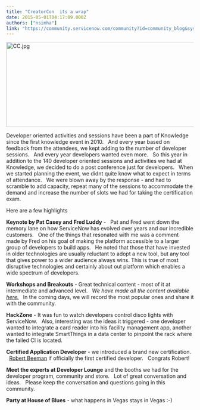 ```yaml
---
title: "CreatorCon  its a wrap"
date: 2015-05-01T04:17:09.000Z
authors: ["nsimha"]
link: "https://community.servicenow.com/community?id=community_blog&sys_id=e10daaa5dbd0dbc01dcaf3231f961989"
---
```

<p><img   alt="CC.jpg" class="image-0 jive-image" height="228" src="cec9c18edb949f048c8ef4621f961951.iix" style="height: 228px; width: 975.720524017467px;" width="975"/></p><p>Developer oriented activities and sessions have been a part of Knowledge since the first knowledge event in 2010.   And every year based on feedback from the attendees, we kept adding to the number of developer sessions.   And every year developers wanted even more.   So this year in addition to the 140 developer oriented sessions and activities we had at Knowledge, we decided to do a post conference just for developers.   When we started planning the event, we didnt quite know what to expect in terms of attendance.   We were blown away by the response - and had to scramble to add capacity, repeat many of the sessions to accommodate the demand and increase the number of slots we had for taking the certification exam.</p><p></p><p>Here are a few highlights</p><p><strong>Keynote by Pat Casey and Fred Luddy</strong> -   Pat and Fred went down the memory lane on how ServiceNow has evolved over years and our incredible customers.   One of the things that resonated with me was a comment made by Fred on his goal of making the platform accessible to a larger group of developers to build apps.   He noted that those that have invested in older technologies are usually reluctant to adopt a new tool, but any tool that gives power to a wider audience always wins. This is true of most disruptive technologies and certainly about out platform which enables a wide spectrum of developers.</p><p></p><p><strong>Workshops and Breakouts</strong> - Great technical content - most of it at intermediate and advanced level.   <em>We have made all the content available <a title="" _jive_internal="true" href="/community?id=community_blog&sys_id=0e2ee66ddbd0dbc01dcaf3231f961993">here</a></em><span style="text-decoration: underline;"><em>.</em></span>   In the coming days, we will record the most popular ones and share it with the community.</p><p></p><p><strong>HackZone</strong> - It was fun to watch developers control disco lights with ServiceNow.   Also, interesting was the ideas it triggered - one developer wanted to integrate a card reader into his facility management app, another wanted to integrate SmartThings in a data center to pinpoint the rack where the failed CI is located.</p><p></p><p><strong>Certified Application Developer</strong> - we introduced a brand new certification.   <a title="Robert Beeman" __default_attr="26602" __jive_macro_name="user" class="jive_macro_user jive_macro" data-orig-content="Robert Beeman" href="/community?id=community_user_profile&user=5c70d2a9db581fc09c9ffb651f961988">Robert Beeman</a> if officially the first certified developer.   Congrats Robert!</p><p></p><p><strong>Meet the experts at Developer Lounge</strong> and the booths we had for the developer program, community and store.   Lot of great conversation and ideas.   Please keep the conversation and questions going in this community.</p><p></p><p><strong>Party at House of Blues</strong> - what happens in Vegas stays in Vegas :-)</p>
